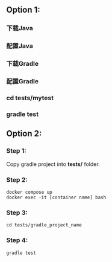 ## Option 1:
### 下载Java
### 配置Java
### 下载Gradle
### 配置Gradle
### cd tests/mytest
### gradle test

## Option 2:
### Step 1:
Copy gradle project into **tests/** folder.

### Step 2:
``` 
docker compose up
docker exec -it [container name] bash
```
### Step 3:
```cd tests/gradle_project_name```

### Step 4:
```gradle test```
